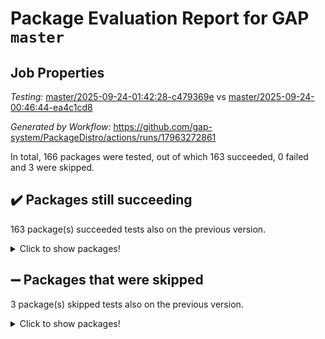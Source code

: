 # Package Evaluation Report for GAP `master`

## Job Properties

*Testing:* [master/2025-09-24-01:42:28-c479369e](https://github.com/gap-system/PackageDistro/blob/data/reports/master/2025-09-24-01:42:28-c479369e) vs [master/2025-09-24-00:46:44-ea4c1cd8](https://github.com/gap-system/PackageDistro/blob/data/reports/master/2025-09-24-00:46:44-ea4c1cd8)

*Generated by Workflow:* https://github.com/gap-system/PackageDistro/actions/runs/17963272861

In total, 166 packages were tested, out of which 163 succeeded, 0 failed and 3 were skipped.

## :heavy_check_mark: Packages still succeeding

163 package(s) succeeded tests also on the previous version.
<details><summary>Click to show packages!</summary>

- 4ti2interface 2024.11-01 [(success)](https://github.com/gap-system/PackageDistro/actions/runs/17963272861/job/51091306687)
- ace 5.7.0 [(success)](https://github.com/gap-system/PackageDistro/actions/runs/17963272861/job/51091306715)
- aclib 1.3.3 [(success)](https://github.com/gap-system/PackageDistro/actions/runs/17963272861/job/51091306691)
- agt 0.3.1 [(success)](https://github.com/gap-system/PackageDistro/actions/runs/17963272861/job/51091306681)
- alco 1.1.2 [(success)](https://github.com/gap-system/PackageDistro/actions/runs/17963272861/job/51091306697)
- alnuth 3.2.1 [(success)](https://github.com/gap-system/PackageDistro/actions/runs/17963272861/job/51091306709)
- anupq 3.3.2 [(success)](https://github.com/gap-system/PackageDistro/actions/runs/17963272861/job/51091306707)
- atlasrep 2.1.9 [(success)](https://github.com/gap-system/PackageDistro/actions/runs/17963272861/job/51091306713)
- autodoc 2025.05.09 [(success)](https://github.com/gap-system/PackageDistro/actions/runs/17963272861/job/51091306741)
- automata 1.16 [(success)](https://github.com/gap-system/PackageDistro/actions/runs/17963272861/job/51091306701)
- automgrp 1.3.3 [(success)](https://github.com/gap-system/PackageDistro/actions/runs/17963272861/job/51091306708)
- autpgrp 1.11.1 [(success)](https://github.com/gap-system/PackageDistro/actions/runs/17963272861/job/51091306719)
- cap 2025.09-04 [(success)](https://github.com/gap-system/PackageDistro/actions/runs/17963272861/job/51091306747)
- caratinterface 2.3.7 [(success)](https://github.com/gap-system/PackageDistro/actions/runs/17963272861/job/51091306729)
- cddinterface 2025.06.24 [(success)](https://github.com/gap-system/PackageDistro/actions/runs/17963272861/job/51091306714)
- circle 1.6.6 [(success)](https://github.com/gap-system/PackageDistro/actions/runs/17963272861/job/51091306732)
- classicpres 1.22 [(success)](https://github.com/gap-system/PackageDistro/actions/runs/17963272861/job/51091306717)
- cohomolo 1.6.11 [(success)](https://github.com/gap-system/PackageDistro/actions/runs/17963272861/job/51091306728)
- congruence 1.2.7 [(success)](https://github.com/gap-system/PackageDistro/actions/runs/17963272861/job/51091306726)
- corefreesub 0.6 [(success)](https://github.com/gap-system/PackageDistro/actions/runs/17963272861/job/51091306757)
- corelg 1.57 [(success)](https://github.com/gap-system/PackageDistro/actions/runs/17963272861/job/51091306733)
- crime 1.6 [(success)](https://github.com/gap-system/PackageDistro/actions/runs/17963272861/job/51091306734)
- crisp 1.4.8 [(success)](https://github.com/gap-system/PackageDistro/actions/runs/17963272861/job/51091306749)
- crypting 0.10.6 [(success)](https://github.com/gap-system/PackageDistro/actions/runs/17963272861/job/51091306745)
- cryst 4.1.30 [(success)](https://github.com/gap-system/PackageDistro/actions/runs/17963272861/job/51091306730)
- crystcat 1.1.10 [(success)](https://github.com/gap-system/PackageDistro/actions/runs/17963272861/job/51091306737)
- ctbllib 1.3.11 [(success)](https://github.com/gap-system/PackageDistro/actions/runs/17963272861/job/51091306725)
- cubefree 1.21 [(success)](https://github.com/gap-system/PackageDistro/actions/runs/17963272861/job/51091306752)
- curlinterface 2.4.2 [(success)](https://github.com/gap-system/PackageDistro/actions/runs/17963272861/job/51091306756)
- cvec 2.8.4 [(success)](https://github.com/gap-system/PackageDistro/actions/runs/17963272861/job/51091306742)
- datastructures 0.3.3 [(success)](https://github.com/gap-system/PackageDistro/actions/runs/17963272861/job/51091306799)
- deepthought 1.0.9 [(success)](https://github.com/gap-system/PackageDistro/actions/runs/17963272861/job/51091306760)
- design 1.8.2 [(success)](https://github.com/gap-system/PackageDistro/actions/runs/17963272861/job/51091306765)
- difsets 2.3.1 [(success)](https://github.com/gap-system/PackageDistro/actions/runs/17963272861/job/51091306764)
- digraphs 1.12.2 [(success)](https://github.com/gap-system/PackageDistro/actions/runs/17963272861/job/51091306748)
- edim 1.3.8 [(success)](https://github.com/gap-system/PackageDistro/actions/runs/17963272861/job/51091306753)
- example 4.4.1 [(success)](https://github.com/gap-system/PackageDistro/actions/runs/17963272861/job/51091306761)
- examplesforhomalg 2023.10-01 [(success)](https://github.com/gap-system/PackageDistro/actions/runs/17963272861/job/51091306776)
- factint 1.6.3 [(success)](https://github.com/gap-system/PackageDistro/actions/runs/17963272861/job/51091306772)
- ferret 1.0.15 [(success)](https://github.com/gap-system/PackageDistro/actions/runs/17963272861/job/51091306789)
- fga 1.5.0 [(success)](https://github.com/gap-system/PackageDistro/actions/runs/17963272861/job/51091306763)
- fining 1.5.6 [(success)](https://github.com/gap-system/PackageDistro/actions/runs/17963272861/job/51091306766)
- float 1.0.9 [(success)](https://github.com/gap-system/PackageDistro/actions/runs/17963272861/job/51091306769)
- format 1.4.4 [(success)](https://github.com/gap-system/PackageDistro/actions/runs/17963272861/job/51091306779)
- forms 1.2.13 [(success)](https://github.com/gap-system/PackageDistro/actions/runs/17963272861/job/51091306787)
- fplsa 1.2.7 [(success)](https://github.com/gap-system/PackageDistro/actions/runs/17963272861/job/51091306770)
- fr 2.4.13 [(success)](https://github.com/gap-system/PackageDistro/actions/runs/17963272861/job/51091306767)
- francy 2.0.3 [(success)](https://github.com/gap-system/PackageDistro/actions/runs/17963272861/job/51091306768)
- fwtree 1.3 [(success)](https://github.com/gap-system/PackageDistro/actions/runs/17963272861/job/51091306795)
- gapdoc 1.6.7 [(success)](https://github.com/gap-system/PackageDistro/actions/runs/17963272861/job/51091306778)
- gauss 2024.11-01 [(success)](https://github.com/gap-system/PackageDistro/actions/runs/17963272861/job/51091306796)
- gaussforhomalg 2024.08-01 [(success)](https://github.com/gap-system/PackageDistro/actions/runs/17963272861/job/51091306798)
- gbnp 1.1.0 [(success)](https://github.com/gap-system/PackageDistro/actions/runs/17963272861/job/51091306786)
- generalizedmorphismsforcap 2025.08-01 [(success)](https://github.com/gap-system/PackageDistro/actions/runs/17963272861/job/51091306812)
- genss 1.6.9 [(success)](https://github.com/gap-system/PackageDistro/actions/runs/17963272861/job/51091306782)
- gradedmodules 2024.12-01 [(success)](https://github.com/gap-system/PackageDistro/actions/runs/17963272861/job/51091306797)
- gradedringforhomalg 2024.07-01 [(success)](https://github.com/gap-system/PackageDistro/actions/runs/17963272861/job/51091306781)
- grape 4.9.3 [(success)](https://github.com/gap-system/PackageDistro/actions/runs/17963272861/job/51091306800)
- groupoids 1.79 [(success)](https://github.com/gap-system/PackageDistro/actions/runs/17963272861/job/51091306790)
- grpconst 2.6.5 [(success)](https://github.com/gap-system/PackageDistro/actions/runs/17963272861/job/51091306813)
- guarana 0.96.3 [(success)](https://github.com/gap-system/PackageDistro/actions/runs/17963272861/job/51091306806)
- guava 3.20 [(success)](https://github.com/gap-system/PackageDistro/actions/runs/17963272861/job/51091306825)
- hap 1.70 [(success)](https://github.com/gap-system/PackageDistro/actions/runs/17963272861/job/51091306803)
- hapcryst 0.1.15 [(success)](https://github.com/gap-system/PackageDistro/actions/runs/17963272861/job/51091306802)
- hecke 1.5.4 [(success)](https://github.com/gap-system/PackageDistro/actions/runs/17963272861/job/51091306815)
- help 4.0 [(success)](https://github.com/gap-system/PackageDistro/actions/runs/17963272861/job/51091306826)
- homalg 2024.01-01 [(success)](https://github.com/gap-system/PackageDistro/actions/runs/17963272861/job/51091306818)
- homalgtocas 2025.08-01 [(success)](https://github.com/gap-system/PackageDistro/actions/runs/17963272861/job/51091306804)
- ibnp 0.17 [(success)](https://github.com/gap-system/PackageDistro/actions/runs/17963272861/job/51091306822)
- idrel 2.48 [(success)](https://github.com/gap-system/PackageDistro/actions/runs/17963272861/job/51091306832)
- images 1.3.3 [(success)](https://github.com/gap-system/PackageDistro/actions/runs/17963272861/job/51091306829)
- inducereduce 1.1 [(success)](https://github.com/gap-system/PackageDistro/actions/runs/17963272861/job/51091306836)
- intpic 0.4.0 [(success)](https://github.com/gap-system/PackageDistro/actions/runs/17963272861/job/51091306848)
- io 4.9.3 [(success)](https://github.com/gap-system/PackageDistro/actions/runs/17963272861/job/51091306819)
- io_forhomalg 2023.02-04 [(success)](https://github.com/gap-system/PackageDistro/actions/runs/17963272861/job/51091306833)
- irredsol 1.4.4 [(success)](https://github.com/gap-system/PackageDistro/actions/runs/17963272861/job/51091306816)
- json 2.2.3 [(success)](https://github.com/gap-system/PackageDistro/actions/runs/17963272861/job/51091306841)
- jupyterkernel 1.5.1 [(success)](https://github.com/gap-system/PackageDistro/actions/runs/17963272861/job/51091306824)
- jupyterviz 1.5.6 [(success)](https://github.com/gap-system/PackageDistro/actions/runs/17963272861/job/51091306842)
- kan 1.37 [(success)](https://github.com/gap-system/PackageDistro/actions/runs/17963272861/job/51091306830)
- kbmag 1.5.11 [(success)](https://github.com/gap-system/PackageDistro/actions/runs/17963272861/job/51091306838)
- laguna 3.9.7 [(success)](https://github.com/gap-system/PackageDistro/actions/runs/17963272861/job/51091306831)
- liealgdb 2.3.0 [(success)](https://github.com/gap-system/PackageDistro/actions/runs/17963272861/job/51091306847)
- liepring 2.9.1 [(success)](https://github.com/gap-system/PackageDistro/actions/runs/17963272861/job/51091306839)
- liering 2.4.2 [(success)](https://github.com/gap-system/PackageDistro/actions/runs/17963272861/job/51091306851)
- linearalgebraforcap 2025.09-01 [(success)](https://github.com/gap-system/PackageDistro/actions/runs/17963272861/job/51091306834)
- lins 0.9 [(success)](https://github.com/gap-system/PackageDistro/actions/runs/17963272861/job/51091306968)
- localizeringforhomalg 2023.10-01 [(success)](https://github.com/gap-system/PackageDistro/actions/runs/17963272861/job/51091306846)
- loops 3.4.4 [(success)](https://github.com/gap-system/PackageDistro/actions/runs/17963272861/job/51091306844)
- lpres 1.1.1 [(success)](https://github.com/gap-system/PackageDistro/actions/runs/17963272861/job/51091306860)
- majoranaalgebras 1.5.2 [(success)](https://github.com/gap-system/PackageDistro/actions/runs/17963272861/job/51091306871)
- mapclass 1.4.6 [(success)](https://github.com/gap-system/PackageDistro/actions/runs/17963272861/job/51091306862)
- matgrp 0.72 [(success)](https://github.com/gap-system/PackageDistro/actions/runs/17963272861/job/51091306857)
- matricesforhomalg 2025.09-01 [(success)](https://github.com/gap-system/PackageDistro/actions/runs/17963272861/job/51091306864)
- modisom 3.0.0 [(success)](https://github.com/gap-system/PackageDistro/actions/runs/17963272861/job/51091306852)
- modulepresentationsforcap 2025.09-01 [(success)](https://github.com/gap-system/PackageDistro/actions/runs/17963272861/job/51091306872)
- modules 2024.12-01 [(success)](https://github.com/gap-system/PackageDistro/actions/runs/17963272861/job/51091306884)
- monoidalcategories 2025.08-02 [(success)](https://github.com/gap-system/PackageDistro/actions/runs/17963272861/job/51091306865)
- nconvex 2024.12-01 [(success)](https://github.com/gap-system/PackageDistro/actions/runs/17963272861/job/51091306845)
- nilmat 1.4.2 [(success)](https://github.com/gap-system/PackageDistro/actions/runs/17963272861/job/51091306856)
- nock 1.5 [(success)](https://github.com/gap-system/PackageDistro/actions/runs/17963272861/job/51091306868)
- normalizinterface 1.4.1 [(success)](https://github.com/gap-system/PackageDistro/actions/runs/17963272861/job/51091306881)
- nq 2.5.11 [(success)](https://github.com/gap-system/PackageDistro/actions/runs/17963272861/job/51091306901)
- numericalsgps 1.4.0 [(success)](https://github.com/gap-system/PackageDistro/actions/runs/17963272861/job/51091306882)
- openmath 11.5.3 [(success)](https://github.com/gap-system/PackageDistro/actions/runs/17963272861/job/51091306867)
- orb 5.0.1 [(success)](https://github.com/gap-system/PackageDistro/actions/runs/17963272861/job/51091306880)
- packagemanager 1.6.3 [(success)](https://github.com/gap-system/PackageDistro/actions/runs/17963272861/job/51091306861)
- patternclass 2.4.5 [(success)](https://github.com/gap-system/PackageDistro/actions/runs/17963272861/job/51091306878)
- permut 2.0.5 [(success)](https://github.com/gap-system/PackageDistro/actions/runs/17963272861/job/51091306889)
- polenta 1.3.11 [(success)](https://github.com/gap-system/PackageDistro/actions/runs/17963272861/job/51091306885)
- polycyclic 2.17 [(success)](https://github.com/gap-system/PackageDistro/actions/runs/17963272861/job/51091306869)
- polymaking 0.8.7 [(success)](https://github.com/gap-system/PackageDistro/actions/runs/17963272861/job/51091306888)
- primgrp 4.0.1 [(success)](https://github.com/gap-system/PackageDistro/actions/runs/17963272861/job/51091306883)
- profiling 2.6.2 [(success)](https://github.com/gap-system/PackageDistro/actions/runs/17963272861/job/51091306900)
- qdistrnd 0.9.5 [(success)](https://github.com/gap-system/PackageDistro/actions/runs/17963272861/job/51091306890)
- qpa 1.35 [(success)](https://github.com/gap-system/PackageDistro/actions/runs/17963272861/job/51091306895)
- quagroup 1.8.4 [(success)](https://github.com/gap-system/PackageDistro/actions/runs/17963272861/job/51091306909)
- radiroot 2.9 [(success)](https://github.com/gap-system/PackageDistro/actions/runs/17963272861/job/51091306891)
- rcwa 4.8.0 [(success)](https://github.com/gap-system/PackageDistro/actions/runs/17963272861/job/51091306923)
- rds 1.9 [(success)](https://github.com/gap-system/PackageDistro/actions/runs/17963272861/job/51091306924)
- recog 1.4.4 [(success)](https://github.com/gap-system/PackageDistro/actions/runs/17963272861/job/51091306915)
- repndecomp 1.3.1 [(success)](https://github.com/gap-system/PackageDistro/actions/runs/17963272861/job/51091306917)
- repsn 3.1.2 [(success)](https://github.com/gap-system/PackageDistro/actions/runs/17963272861/job/51091306907)
- resclasses 4.7.4 [(success)](https://github.com/gap-system/PackageDistro/actions/runs/17963272861/job/51091306933)
- ringsforhomalg 2024.11-02 [(success)](https://github.com/gap-system/PackageDistro/actions/runs/17963272861/job/51091306916)
- sco 2023.08-01 [(success)](https://github.com/gap-system/PackageDistro/actions/runs/17963272861/job/51091306902)
- scscp 2.4.4 [(success)](https://github.com/gap-system/PackageDistro/actions/runs/17963272861/job/51091306911)
- semigroups 5.5.4 [(success)](https://github.com/gap-system/PackageDistro/actions/runs/17963272861/job/51091306921)
- sglppow 2.4 [(success)](https://github.com/gap-system/PackageDistro/actions/runs/17963272861/job/51091306912)
- sgpviz 0.999.6 [(success)](https://github.com/gap-system/PackageDistro/actions/runs/17963272861/job/51091306920)
- simpcomp 2.1.14 [(success)](https://github.com/gap-system/PackageDistro/actions/runs/17963272861/job/51091306928)
- singular 2025.08.26 [(success)](https://github.com/gap-system/PackageDistro/actions/runs/17963272861/job/51091306906)
- sl2reps 1.1 [(success)](https://github.com/gap-system/PackageDistro/actions/runs/17963272861/job/51091306994)
- sla 1.6.2 [(success)](https://github.com/gap-system/PackageDistro/actions/runs/17963272861/job/51091306943)
- smallantimagmas 0.4.1 [(success)](https://github.com/gap-system/PackageDistro/actions/runs/17963272861/job/51091306942)
- smallclassnr 1.4.1 [(success)](https://github.com/gap-system/PackageDistro/actions/runs/17963272861/job/51091306922)
- smallgrp 1.5.4 [(success)](https://github.com/gap-system/PackageDistro/actions/runs/17963272861/job/51091306938)
- smallsemi 0.7.2 [(success)](https://github.com/gap-system/PackageDistro/actions/runs/17963272861/job/51091306948)
- sonata 2.9.7 [(success)](https://github.com/gap-system/PackageDistro/actions/runs/17963272861/job/51091306986)
- sophus 1.27 [(success)](https://github.com/gap-system/PackageDistro/actions/runs/17963272861/job/51091306947)
- sotgrps 1.3 [(success)](https://github.com/gap-system/PackageDistro/actions/runs/17963272861/job/51091306929)
- spinsym 1.5.2 [(success)](https://github.com/gap-system/PackageDistro/actions/runs/17963272861/job/51091306953)
- standardff 1.0 [(success)](https://github.com/gap-system/PackageDistro/actions/runs/17963272861/job/51091306932)
- symbcompcc 1.3.2 [(success)](https://github.com/gap-system/PackageDistro/actions/runs/17963272861/job/51091306980)
- thelma 1.3 [(success)](https://github.com/gap-system/PackageDistro/actions/runs/17963272861/job/51091306975)
- tomlib 1.2.11 [(success)](https://github.com/gap-system/PackageDistro/actions/runs/17963272861/job/51091307004)
- toolsforhomalg 2025.05-01 [(success)](https://github.com/gap-system/PackageDistro/actions/runs/17963272861/job/51091306936)
- toric 1.9.6 [(success)](https://github.com/gap-system/PackageDistro/actions/runs/17963272861/job/51091306939)
- transgrp 3.6.5 [(success)](https://github.com/gap-system/PackageDistro/actions/runs/17963272861/job/51091306941)
- twistedconjugacy 3.1.0 [(success)](https://github.com/gap-system/PackageDistro/actions/runs/17963272861/job/51091306951)
- typeset 1.2.3 [(success)](https://github.com/gap-system/PackageDistro/actions/runs/17963272861/job/51091306959)
- ugaly 4.1.3 [(success)](https://github.com/gap-system/PackageDistro/actions/runs/17963272861/job/51091306966)
- unipot 1.6 [(success)](https://github.com/gap-system/PackageDistro/actions/runs/17963272861/job/51091306973)
- unitlib 5.0.0 [(success)](https://github.com/gap-system/PackageDistro/actions/runs/17963272861/job/51091306998)
- utils 0.92 [(success)](https://github.com/gap-system/PackageDistro/actions/runs/17963272861/job/51091306970)
- uuid 0.7 [(success)](https://github.com/gap-system/PackageDistro/actions/runs/17963272861/job/51091306976)
- walrus 0.9991 [(success)](https://github.com/gap-system/PackageDistro/actions/runs/17963272861/job/51091306963)
- wedderga 4.11.1 [(success)](https://github.com/gap-system/PackageDistro/actions/runs/17963272861/job/51091306969)
- wpe 0.8 [(success)](https://github.com/gap-system/PackageDistro/actions/runs/17963272861/job/51091306974)
- xmod 2.95 [(success)](https://github.com/gap-system/PackageDistro/actions/runs/17963272861/job/51091306977)
- xmodalg 1.32 [(success)](https://github.com/gap-system/PackageDistro/actions/runs/17963272861/job/51091306987)
- yangbaxter 0.10.7 [(success)](https://github.com/gap-system/PackageDistro/actions/runs/17963272861/job/51091306981)
- zeromqinterface 0.17 [(success)](https://github.com/gap-system/PackageDistro/actions/runs/17963272861/job/51091306979)
</details>

## :heavy_minus_sign: Packages that were skipped

3 package(s) skipped tests also on the previous version.
<details><summary>Click to show packages!</summary>

- browse 1.8.21 [(skipped)](https://github.com/gap-system/PackageDistro/actions/runs/17963272861/job/51090840924)
- itc 1.5.1 [(skipped)](https://github.com/gap-system/PackageDistro/actions/runs/17963272861/job/51090840924)
- xgap 4.33 [(skipped)](https://github.com/gap-system/PackageDistro/actions/runs/17963272861/job/51090840924)
</details>

